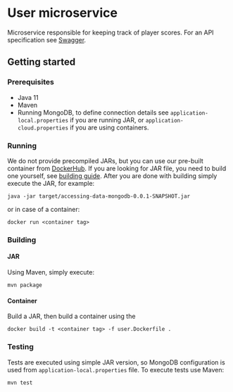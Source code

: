 # User microservice
Microservice responsible for keeping track of player scores. For an API specification see [Swagger](https://app.swaggerhub.com/apis-docs/ltoedt/ASE/0.1).

## Getting started
### Prerequisites
- Java 11
- Maven
- Running MongoDB, to define connection details see `application-local.properties` if you are running JAR, or `application-cloud.properties` if you are using containers.


### Running
We do not provide precompiled JARs, but you can use our pre-built container from [DockerHub](https://hub.docker.com/repository/docker/vladmasarik/user). If you are looking for JAR file, you need to build one yourself, see [building guide](#building).
After you are done with building simply execute the JAR, for example:
```
java -jar target/accessing-data-mongodb-0.0.1-SNAPSHOT.jar
```
or in case of a container:
```
docker run <container tag>
```


### Building
#### JAR
Using Maven, simply execute:
```
mvn package
```

#### Container
Build a JAR, then build a container using the 
```
docker build -t <container tag> -f user.Dockerfile .
```

### Testing
Tests are executed using simple JAR version, so MongoDB configuration is used from `application-local.properties` file.
To execute tests use Maven:
```
mvn test
```
